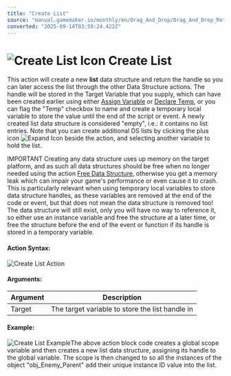 ```yaml
---
title: "Create List"
source: "manual.gamemaker.io/monthly/en/Drag_And_Drop/Drag_And_Drop_Reference/Data_Structures/Create_List.htm"
converted: "2025-09-14T03:59:24.422Z"
---
```


# ![Create List Icon](../../../assets/Images/Scripting_Reference/Drag_And_Drop/Reference/Data_Structures/i_DS_Create_List.png) Create List

This action will create a new **list** data structure and return the handle so you can later access the list through the other Data Structure actions. The handle will be stored in the Target Variable that you supply, which can have been created earlier using either [Assign Variable](../Common/Assign_Variable.md) or [Declare Temp](../Common/Declare_Temporary_Variable.md), or you can flag the "Temp" checkbox to name and create a temporary local variable to store the value until the end of the script or event. A newly created list data structure is considered "empty", i.e.: it contains no list entries. Note that you can create additional DS lists by clicking the plus icon ![Expand Icon](../../../assets/Images/Scripting_Reference/Drag_And_Drop/Reference/Icon_Expand_Arguments.png) beside the action, and selecting another variable to hold the list.

IMPORTANT Creating any data structure uses up memory on the target platform, and as such all data structures should be free when no longer needed using the action [Free Data Structure](Free_Data_Structure.md), otherwise you get a memory leak which can impair your game's performance or even cause it to crash. This is particularly relevant when using temporary local variables to store data structure handles, as these variables are removed at the end of the code or event, but that does not mean the data structure is removed too! The data structure will still exist, only you will have no way to reference it, so either use an instance variable and free the structure at a later time, or free the structure before the end of the event or function if its handle is stored in a temporary variable.

#### Action Syntax:

![Create List Action](../../../assets/Images/Scripting_Reference/Drag_And_Drop/Reference/Data_Structures/a_DS_Create_List.png)

#### Arguments:

| Argument | Description |
| --- | --- |
| Target | The target variable to store the list handle in |

#### Example:

![Create List Example](../../../assets/Images/Scripting_Reference/Drag_And_Drop/Reference/Data_Structures/e_DS_Create_List.png)The above action block code creates a global scope variable and then creates a new list data structure, assigning its handle to the global variable. The scope is then changed to so all the instances of the object "obj\_Enemy\_Parent" add their unique instance ID value into the list.